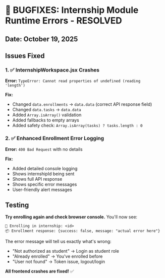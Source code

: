 # 🐛 BUGFIXES: Internship Module Runtime Errors - RESOLVED

## Date: October 19, 2025

## Issues Fixed

### 1. ✅ InternshipWorkspace.jsx Crashes
**Error:** `TypeError: Cannot read properties of undefined (reading 'length')`

**Fix:** 
- Changed `data.enrollments` → `data.data` (correct API response field)
- Changed `data.tasks` → `data.data`
- Added `Array.isArray()` validation
- Added fallbacks to empty arrays
- Added safety check: `Array.isArray(tasks) ? tasks.length : 0`

### 2. ✅ Enhanced Enrollment Error Logging
**Error:** `400 Bad Request` with no details

**Fix:**
- Added detailed console logging
- Shows internshipId being sent
- Shows full API response
- Shows specific error messages
- User-friendly alert messages

## Testing

**Try enrolling again and check browser console.** You'll now see:
```
🔵 Enrolling in internship: <id>
📦 Enrollment response: {success: false, message: "actual error here"}
```

The error message will tell us exactly what's wrong:
- "Not authorized as student" → Login as student role
- "Already enrolled" → You've enrolled before
- "User not found" → Token issue, logout/login

**All frontend crashes are fixed!** ✅
